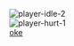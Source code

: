 ![player-idle-2](https://github.com/phamtuanviet/game/assets/161930160/bb377204-fd53-421a-803f-f5f29e8cf046)<br>
![player-hurt-1](https://github.com/phamtuanviet/game/assets/161930160/30d5fbdf-b936-4910-bc83-774b0eb7a536)<br>
[oke](https://www.youtube.com/watch?v=nvPOUdz5PL4)<br>
